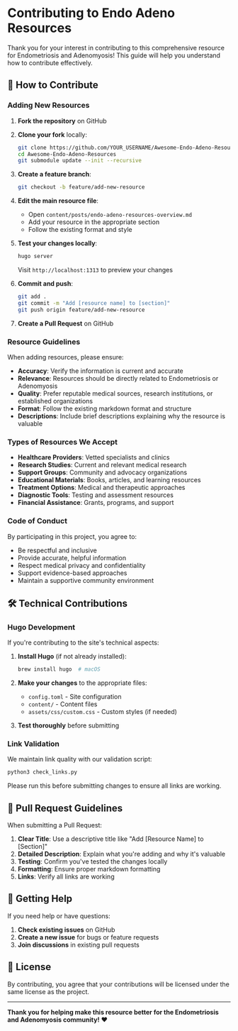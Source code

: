 # Contributing to Endo Adeno Resources

Thank you for your interest in contributing to this comprehensive resource for Endometriosis and Adenomyosis! This guide will help you understand how to contribute effectively.

## 🌟 How to Contribute

### Adding New Resources

1. **Fork the repository** on GitHub
2. **Clone your fork** locally:
   ```bash
   git clone https://github.com/YOUR_USERNAME/Awesome-Endo-Adeno-Resources.git
   cd Awesome-Endo-Adeno-Resources
   git submodule update --init --recursive
   ```

3. **Create a feature branch**:
   ```bash
   git checkout -b feature/add-new-resource
   ```

4. **Edit the main resource file**:
   - Open `content/posts/endo-adeno-resources-overview.md`
   - Add your resource in the appropriate section
   - Follow the existing format and style

5. **Test your changes locally**:
   ```bash
   hugo server
   ```
   Visit `http://localhost:1313` to preview your changes

6. **Commit and push**:
   ```bash
   git add .
   git commit -m "Add [resource name] to [section]"
   git push origin feature/add-new-resource
   ```

7. **Create a Pull Request** on GitHub

### Resource Guidelines

When adding resources, please ensure:

- **Accuracy**: Verify the information is current and accurate
- **Relevance**: Resources should be directly related to Endometriosis or Adenomyosis
- **Quality**: Prefer reputable medical sources, research institutions, or established organizations
- **Format**: Follow the existing markdown format and structure
- **Descriptions**: Include brief descriptions explaining why the resource is valuable

### Types of Resources We Accept

- **Healthcare Providers**: Vetted specialists and clinics
- **Research Studies**: Current and relevant medical research
- **Support Groups**: Community and advocacy organizations
- **Educational Materials**: Books, articles, and learning resources
- **Treatment Options**: Medical and therapeutic approaches
- **Diagnostic Tools**: Testing and assessment resources
- **Financial Assistance**: Grants, programs, and support

### Code of Conduct

By participating in this project, you agree to:

- Be respectful and inclusive
- Provide accurate, helpful information
- Respect medical privacy and confidentiality
- Support evidence-based approaches
- Maintain a supportive community environment

## 🛠️ Technical Contributions

### Hugo Development

If you're contributing to the site's technical aspects:

1. **Install Hugo** (if not already installed):
   ```bash
   brew install hugo  # macOS
   ```

2. **Make your changes** to the appropriate files:
   - `config.toml` - Site configuration
   - `content/` - Content files
   - `assets/css/custom.css` - Custom styles (if needed)

3. **Test thoroughly** before submitting

### Link Validation

We maintain link quality with our validation script:
```bash
python3 check_links.py
```

Please run this before submitting changes to ensure all links are working.

## 📝 Pull Request Guidelines

When submitting a Pull Request:

1. **Clear Title**: Use a descriptive title like "Add [Resource Name] to [Section]"
2. **Detailed Description**: Explain what you're adding and why it's valuable
3. **Testing**: Confirm you've tested the changes locally
4. **Formatting**: Ensure proper markdown formatting
5. **Links**: Verify all links are working

## 🚀 Getting Help

If you need help or have questions:

1. **Check existing issues** on GitHub
2. **Create a new issue** for bugs or feature requests
3. **Join discussions** in existing pull requests

## 📄 License

By contributing, you agree that your contributions will be licensed under the same license as the project.

---

**Thank you for helping make this resource better for the Endometriosis and Adenomyosis community!** ❤️
